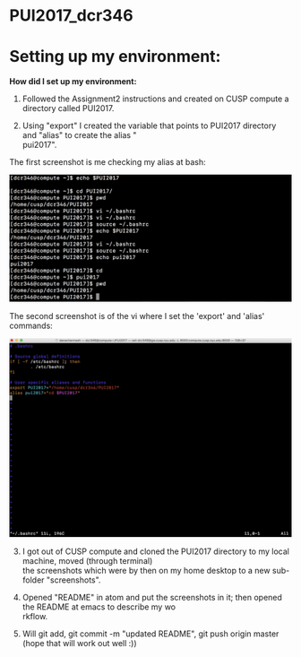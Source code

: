 # PUI2017_dcr346
# Setting up my environment:

**How did I set	up my environment:**

1. Followed the	Assignment2 instructions and created on	CUSP compute a directory called	PUI2017.

2. Using "export" I created the	variable that points to	PUI2017	directory and "alias" to create	the alias "\
pui2017".

The first screenshot is	me checking my alias at	bash:

![Alt text](screenshots/screenshot1_bash.png)

The second screenshot is of the	vi where I set the 'export' and 'alias' commands:

![Alt text](screenshots/screenshot2_vi.png)

3. I got out of CUSP compute and cloned the PUI2017 directory to my local machine, moved (through terminal)\
  the screenshots which were by then on my home desktop to a new sub-folder "screenshots".

4. Opened "README" in atom and put the screenshots in it; then opened the README at emacs to describe my wo\
rkflow.

5. Will	git add, git commit -m "updated README", git push origin master (hope that will work out well :))
